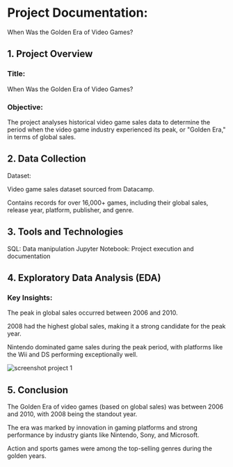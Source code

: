 # Project Documentation:
When Was the Golden Era of Video Games?

## 1. Project Overview 
### Title:
When Was the Golden Era of Video Games?

### Objective:
The project analyses historical video game sales data to determine the period when the video game industry experienced its peak, or "Golden Era," in terms of global sales.

## 2. Data Collection
Dataset:

Video game sales dataset sourced from Datacamp.

Contains records for over 16,000+ games, including their global sales, release year, platform, publisher, and genre.

## 3. Tools and Technologies
SQL: Data manipulation
Jupyter Notebook: Project execution and documentation

## 4. Exploratory Data Analysis (EDA)
### Key Insights:

The peak in global sales occurred between 2006 and 2010.

2008 had the highest global sales, making it a strong candidate for the peak year.

Nintendo dominated game sales during the peak period, with platforms like the Wii and DS performing exceptionally well.

![screenshot project 1](https://github.com/user-attachments/assets/2ffbcc55-4d71-441c-85a3-946623cd5ac0)

## 5. Conclusion
The Golden Era of video games (based on global sales) was between 2006 and 2010, with 2008 being the standout year.

The era was marked by innovation in gaming platforms and strong performance by industry giants like Nintendo, Sony, and Microsoft.



Action and sports games were among the top-selling genres during the golden years.

